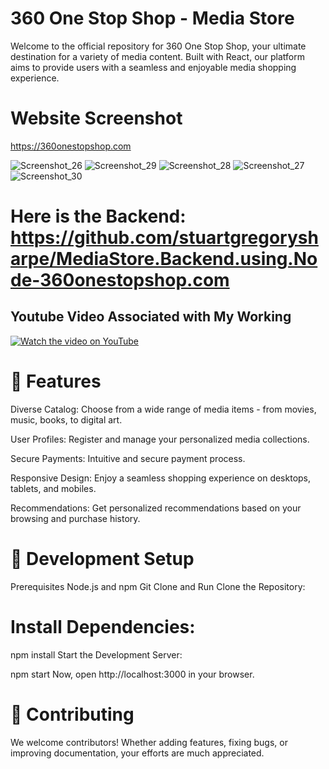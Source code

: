 # 360 One Stop Shop - Media Store
Welcome to the official repository for 360 One Stop Shop, your ultimate destination for a variety of media content. Built with React, our platform aims to provide users with a seamless and enjoyable media shopping experience.

# Website Screenshot

https://360onestopshop.com

![Screenshot_26](https://github.com/stuartgregorysharpe/MediaStore.Frontend.using.React-360onestopshop.com/assets/137684294/dcb77fcf-362a-4a53-8036-54266ddd1a34)
![Screenshot_29](https://github.com/stuartgregorysharpe/MediaStore.Frontend.using.React-360onestopshop.com/assets/137684294/d3265e06-cae1-451b-b468-a833683f0734)
![Screenshot_28](https://github.com/stuartgregorysharpe/MediaStore.Frontend.using.React-360onestopshop.com/assets/137684294/a0c7951e-9aae-4166-ac63-c193fb2108a4)
![Screenshot_27](https://github.com/stuartgregorysharpe/MediaStore.Frontend.using.React-360onestopshop.com/assets/137684294/b2d2a460-a277-422b-9343-1ffaa23a8878)
![Screenshot_30](https://github.com/stuartgregorysharpe/MediaStore.Frontend.using.React-360onestopshop.com/assets/137684294/097d0971-c5aa-40a3-85c2-575c97e440ce)


# Here is the Backend: https://github.com/stuartgregorysharpe/MediaStore.Backend.using.Node-360onestopshop.com


## Youtube Video Associated with My Working

[![Watch the video on YouTube](https://img.youtu.be/vi/bUZ-tv7odZU/maxresdefault.jpg)](https://youtu.be/bUZ-tv7odZU)



# 🌟 Features
Diverse Catalog: Choose from a wide range of media items - from movies, music, books, to digital art.

User Profiles: Register and manage your personalized media collections.

Secure Payments: Intuitive and secure payment process.

Responsive Design: Enjoy a seamless shopping experience on desktops, tablets, and mobiles.

Recommendations: Get personalized recommendations based on your browsing and purchase history.

# 🚀 Development Setup
Prerequisites
Node.js and npm
Git
Clone and Run
Clone the Repository:

# Install Dependencies:
npm install
Start the Development Server:

npm start
Now, open http://localhost:3000 in your browser.

# 🤝 Contributing
We welcome contributors! Whether adding features, fixing bugs, or improving documentation, your efforts are much appreciated.
